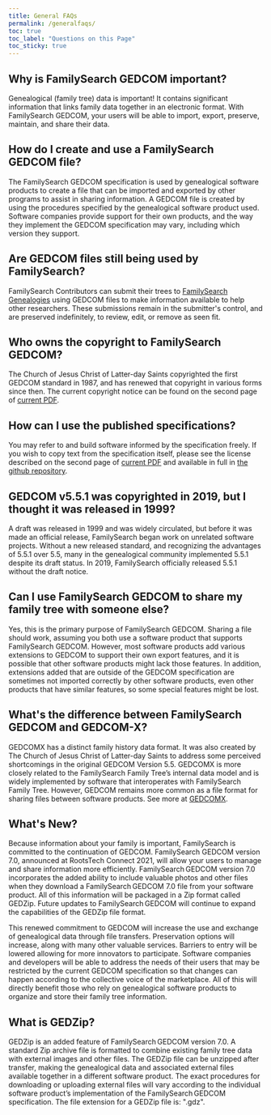 ```yaml
---
title: General FAQs
permalink: /generalfaqs/
toc: true
toc_label: "Questions on this Page"
toc_sticky: true
---
```

## Why is FamilySearch GEDCOM important?

Genealogical (family tree) data is important! It contains significant information that links family data together in an electronic format. With FamilySearch GEDCOM, your users will be able to import, export, preserve, maintain, and share their data.

## How do I create and use a FamilySearch GEDCOM file?

The FamilySearch GEDCOM specification is used by genealogical software products to create a file that can be imported and exported by other programs to assist in sharing information. A GEDCOM file is created by using the procedures specified by the genealogical software product used. Software companies provide support for their own products, and the way they implement the GEDCOM specification may vary, including which version they support.

## Are GEDCOM files still being used by FamilySearch?

FamilySearch Contributors can submit their trees to [FamilySearch Genealogies](https://FamilySearch.org/mytrees) using GEDCOM files to make information available to help other researchers. These submissions remain in the submitter's control, and are preserved indefinitely, to review, edit, or remove as seen fit.

## Who owns the copyright to FamilySearch GEDCOM?

The Church of Jesus Christ of Latter-day Saints copyrighted the first GEDCOM standard in 1987, and has renewed that copyright in various forms since then.
The current copyright notice can be found on the second page of [current PDF](https://gedcom.io/specifications/FamilySearchGEDCOMv7.pdf#page=2).

## How can I use the published specifications?

You may refer to and build software informed by the specification freely.
If you wish to copy text from the specification itself, please see the license
described on the second page of [current PDF](https://gedcom.io/specifications/FamilySearchGEDCOMv7.pdf#page=2)
and available in full in [the github repository](https://github.com/FamilySearch/GEDCOM/blob/main/LICENSE).

## GEDCOM v5.5.1 was copyrighted in 2019, but I thought it was released in 1999?

A draft was released in 1999 and was widely circulated, but before it was made an official release, FamilySearch began work on unrelated software projects. Without a new released standard, and recognizing the advantages of 5.5.1 over 5.5, many in the genealogical community implemented 5.5.1 despite its draft status. In 2019, FamilySearch officially released 5.5.1 without the draft notice.

## Can I use FamilySearch GEDCOM to share my family tree with someone else?

Yes, this is the primary purpose of FamilySearch GEDCOM. Sharing a file should work, assuming you both use a software product that supports FamilySearch GEDCOM. However, most software products add various extensions to GEDCOM to support their own export features, and it is possible that other software products might lack those features. In addition, extensions added that are outside of the GEDCOM specification are sometimes not imported correctly by other software products, even other products that have similar features, so some special features might be lost.


## What's the difference between FamilySearch GEDCOM and GEDCOM-X?

GEDCOMX has a distinct family history data format. It was also created by The Church of Jesus Christ of Latter-day Saints to address some perceived shortcomings in the original GEDCOM Version 5.5. GEDCOMX is more closely related to the FamilySearch Family Tree’s internal data model and is widely implemented by software that interoperates with FamilySearch Family Tree. However, GEDCOM remains more common as a file format for sharing files between software products. See more at [GEDCOMX](http://www.gedcomx.org/About.html).

## What's New?

Because information about your family is important, FamilySearch is committed to the continuation of GEDCOM. FamilySearch GEDCOM version 7.0, announced at RootsTech Connect 2021, will allow your users to manage and share information more efficiently. FamilySearch GEDCOM version 7.0 incorporates the added ability to include valuable photos and other files when they download a FamilySearch GEDCOM 7.0 file from your software product. All of this information will be packaged in a Zip format called GEDZip. Future updates to FamilySearch GEDCOM will continue to expand the capabilities of the GEDZip file format. 

This renewed commitment to GEDCOM will increase the use and exchange of genealogical data through file transfers. Preservation options will increase, along with many other valuable services. Barriers to entry will be lowered allowing for more innovators to participate. Software companies and developers will be able to address the needs of their users that may be restricted by the current GEDCOM specification so that changes can happen according to the collective voice of the marketplace. All of this will directly benefit those who rely on genealogical software products to organize and store their family tree information. 


## What is GEDZip?

GEDZip is an added feature of FamilySearch GEDCOM version 7.0. A standard Zip archive file is formatted to combine existing family tree data with external images and other files. The GEDZip file can be unzipped after transfer, making the genealogical data and associated external files available together in a different software product. The exact procedures for downloading or uploading external files will vary according to the individual software product’s implementation of the FamilySearch GEDCOM specification. The file extension for a GEDZip file is: ".gdz".


